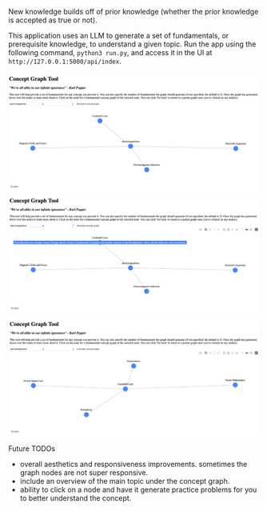 New knowledge builds off of prior knowledge (whether the prior knowledge is accepted as true or not).

This application uses an LLM to generate a set of fundamentals, or prerequisite knowledge, to
understand a  given topic. Run the app using the following command, `python3 run.py`, and access
it in the UI at `http://127.0.0.1:5000/api/index`.

![image1](/img/one.png)
![image2](/img/two.png)
![image3](/img/three.png)

Future TODOs
* overall aesthetics and responsiveness improvements. sometimes the graph nodes are not super responsive.
* include an overview of the main topic under the concept graph.
* ability to click on a node and have it generate practice problems for you to better understand the concept.
